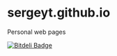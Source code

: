 sergeyt.github.io
=================

Personal web pages


[![Bitdeli Badge](https://d2weczhvl823v0.cloudfront.net/sergeyt/sergeyt.github.io/trend.png)](https://bitdeli.com/free "Bitdeli Badge")


